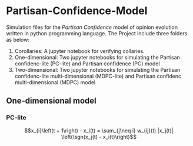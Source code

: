 # Partisan-Confidence-Model
Simulation files for the *Partisan Confidence* model of opinion evolution written in python programming language. 
The Project include three folders as below: 
1. Corollaries: A jupyter notebook for verifying collaries. 
2. One-dimensional: Two jupyter notebooks for simulating the Partisan confidenc-lite (PC-lite) and Partisan confidence (PC) model 
3. Two-dimensional: Two jupyter notebooks for simulating the Partisan confidenc-lite multi-dimensional (MDPC-lite) and Partisan confidenc multi-dimensional (MDPC) model 

## One-dimensional model 
### PC-lite 
```math
x_{i}\left(t + 1\right) - x_i(t) = \sum_{j\neq i} w_{ij}(t) |x_j(t)| \left(\sgn(x_j(t) - x_i(t)\right)
```



